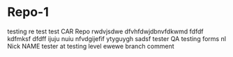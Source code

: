 # Repo-1
testing
re test
test
CAR
Repo
rwdvjsdwe
dfvhfdwjdbnvfdkwmd
fdfdf kdfmksf
dfdff
ijuju nuiu
nfvdgijefif
ytyguygh
sadsf
tester
QA testing forms
nl
Nick NAME
tester at testing level
ewewe
branch comment
